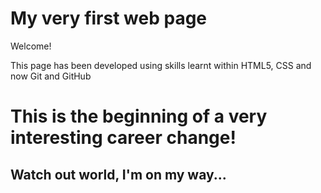 # My very first web page

Welcome!

This page has been developed using skills learnt within HTML5, CSS and now Git and GitHub

# This is the beginning of a very interesting career change!

## Watch out world, I'm on my way...
